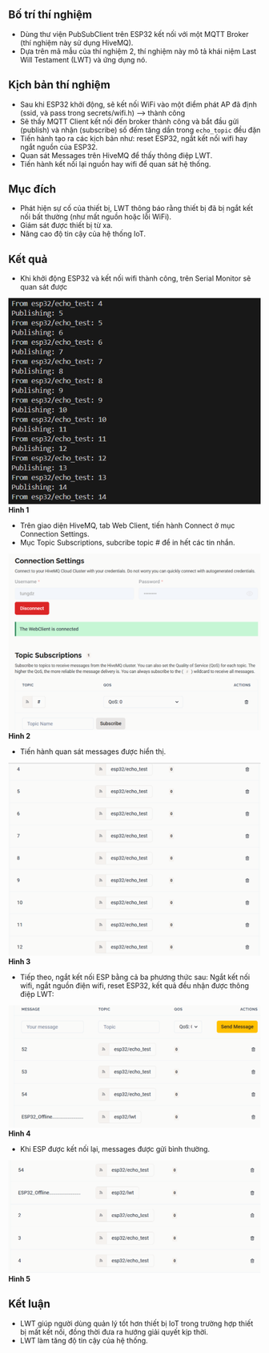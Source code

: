## Bố trí thí nghiệm 

- Dùng thư viện PubSubClient trên ESP32 kết nối với một MQTT Broker (thí nghiệm này sử dụng HiveMQ).
- Dựa trên mã mẫu của thí nghiệm 2, thí nghiệm này mô tả khái niệm Last Will Testament (LWT) và ứng dụng nó.

## Kịch bản thí nghiệm

- Sau khi ESP32 khởi động, sẽ kết nối WiFi vào một điểm phát AP đã định (ssid, và pass trong secrets/wifi.h) --> thành công
- Sẽ thấy MQTT Client kết nối đến broker thành công và bắt đầu gửi (publish) và nhận (subscribe) số đếm tăng dần trong `echo_topic` đều đặn
- Tiến hành tạo ra các kịch bản như: reset ESP32, ngắt kết nối wifi hay ngắt nguồn của ESP32.
- Quan sát Messages trên HiveMQ để thấy thông điệp LWT.
- Tiến hành kết nối lại nguồn hay wifi để quan sát hệ thống.

## Mục đích 
- Phát hiện sự cố của thiết bị, LWT thông báo rằng thiết bị đã bị ngắt kết nối bất thường (như mất nguồn hoặc lỗi WiFi).
- Giám sát được thiết bị từ xa.
- Nâng cao độ tin cậy của hệ thống IoT.

## Kết quả
- Khi khởi động ESP32 và kết nối wifi thành công, trên Serial Monitor sẽ quan sát được

![Hình 1](./images/hinh1.png "Hình 1")
**Hình 1**

- Trên giao diện HiveMQ, tab Web Client, tiến hành Connect ở mục Connection Settings.
- Mục Topic Subscriptions, subcribe topic # để in hết các tin nhắn.

![Hình 2](./images/hinh2.png "Hình 2")
**Hình 2**

- Tiến hành quan sát messages được hiển thị.

![Hình 3](./images/hinh3.png "Hình 3")
**Hình 3**

- Tiếp theo, ngắt kết nối ESP bằng cả ba phương thức sau: Ngắt kết nối wifi, ngắt nguồn điện wifi, reset ESP32, kết quả đều nhận được thông điệp LWT:

![Hình 4](./images/hinh4.png "Hình 4")
**Hình 4**
- Khi ESP được kết nối lại, messages được gửi bình thường.

![Hình 5](./images/hinh5.png "Hình 5")
**Hình 5**


## Kết luận 

- LWT giúp người dùng quản lý tốt hơn thiết bị IoT trong trường hợp thiết bị mất kết nối, đồng thời đưa ra hướng giải quyết kịp thời.
- LWT làm tăng độ tin cậy của hệ thống.

